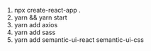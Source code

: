 1. npx create-react-app . 
2. yarn && yarn start
3. yarn add axios
4. yarn add sass
5. yarn add semantic-ui-react semantic-ui-css